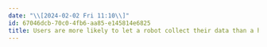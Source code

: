 ```yaml
---
date: "\\[2024-02-02 Fri 11:10\\]"
id: 67046dcb-70c0-4fb6-aa85-e145814e6825
title: Users are more likely to let a robot collect their data than a human
---
```



